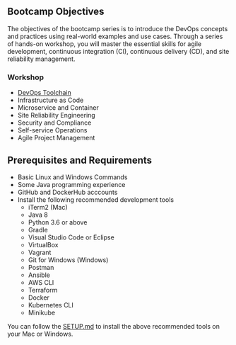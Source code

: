 ## Bootcamp Objectives
The objectives of the bootcamp series is to introduce the DevOps concepts and practices using real-world examples and use cases. Through a series of hands-on workshop, you will master the essential skills for agile development, continuous integration (CI), continuous delivery (CD), and site reliability management.

### Workshop
* [DevOps Toolchain](wiki/DevOps-Toolchain)
* Infrastructure as Code
* Microservice and Container
* Site Reliability Engineering
* Security and Compliance
* Self-service Operations
* Agile Project Management

## Prerequisites and Requirements
* Basic Linux and Windows Commands
* Some Java programming experience
* GitHub and DockerHub acccounts
* Install the following recommended development tools
  - iTerm2 (Mac)
  - Java 8
  - Python 3.6 or above
  - Gradle
  - Visual Studio Code or Eclipse
  - VirtualBox
  - Vagrant
  - Git for Windows (Windows)
  - Postman
  - Ansible
  - AWS CLI
  - Terraform
  - Docker
  - Kubernetes CLI
  - Minikube

You can follow the [SETUP.md](SETUP.md) to install the above recommended tools on your Mac or Windows.
